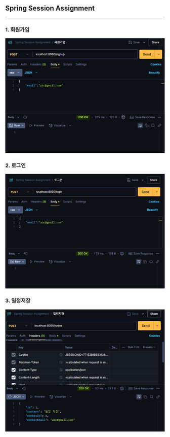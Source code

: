 ## Spring Session Assignment

---


### 1. 회원가입
![img.png](img.png)

### 2. 로그인
![img_1.png](img_1.png)

### 3. 일정저장
![img_2.png](img_2.png)